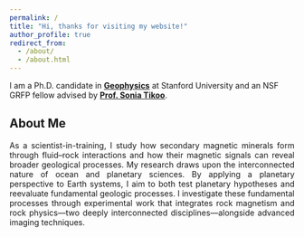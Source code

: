 ```yaml
---
permalink: /
title: "Hi, thanks for visiting my website!"
author_profile: true
redirect_from: 
  - /about/
  - /about.html
---
```


I am a Ph.D. candidate in **[Geophysics](https://geophysics.stanford.edu/)** at Stanford University and an NSF GRFP fellow advised by **[Prof. Sonia Tikoo](https://magnetism.stanford.edu/)**.

## About Me

<div style="text-align: justify;">

As a scientist-in-training, I study how secondary magnetic minerals form through fluid–rock interactions and how their magnetic signals can reveal broader geological processes. My research draws upon the interconnected nature of ocean and planetary sciences. By applying a planetary perspective to Earth systems, I aim to both test planetary hypotheses and reevaluate fundamental geologic processes. I investigate these fundamental processes through experimental work that integrates rock magnetism and rock physics—two deeply interconnected disciplines—alongside advanced imaging techniques.

</div>